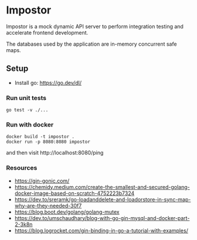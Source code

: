# Impostor

Impostor is a mock dynamic API server to perform integration testing and accelerate frontend development.

The databases used by the application are in-memory concurrent safe maps.

## Setup

* Install go: https://go.dev/dl/

### Run unit tests

```
go test -v ./...
```

### Run with docker

```
docker build -t impostor .
docker run -p 8080:8080 impostor
```

and then visit http://localhost:8080/ping

### Resources

* https://gin-gonic.com/
* https://chemidy.medium.com/create-the-smallest-and-secured-golang-docker-image-based-on-scratch-4752223b7324
* https://dev.to/sreramk/go-loadanddelete-and-loadorstore-in-sync-map-why-are-they-needed-30f7
* https://blog.boot.dev/golang/golang-mutex
* https://dev.to/umschaudhary/blog-with-go-gin-mysql-and-docker-part-2-3k8n
* https://blog.logrocket.com/gin-binding-in-go-a-tutorial-with-examples/
